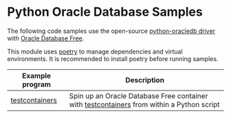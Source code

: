 # Python Oracle Database Samples

The following code samples use the open-source [python-oracledb driver](https://python-oracledb.readthedocs.io/en/latest/) with [Oracle Database Free](https://andersswanson.dev/2025/05/22/oracle-database-for-free/).

This module uses [poetry](https://python-poetry.org/) to manage dependencies and virtual environments. It is recommended to install poetry before running samples.


| Example program                                                     | Description                                                                                                                                                  |
|---------------------------------------------------------------------|--------------------------------------------------------------------------------------------------------------------------------------------------------------|
| [testcontainers](src/python_oracle/testcontainers_sample/README.md) | Spin up an Oracle Database Free container with [testcontainers](https://testcontainers.com/modules/oracle-free/?language=python) from within a Python script |

